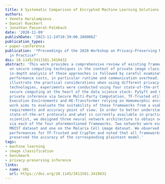 ```yaml
---
title: A Systematic Comparison of Encrypted Machine Learning Solutions for Image Classification
authors:
- Veneta Haralampieva
- Daniel Rueckert
- Jonathan Passerat-Palmbach
date: '2020-11-09'
publishDate: '2023-11-24T10:39:00.108006Z'
publication_types:
- paper-conference
publication: '*Proceedings of the 2020 Workshop on Privacy-Preserving Machine Learning
  in Practice*'
doi: 10.1145/3411501.3419432
abstract: 'This work provides a comprehensive review of existing frameworks based
  on secure computing techniques in the context of private image classification. The
  in-depth analysis of these approaches is followed by careful examination of their
  performance costs, in particular runtime and communication overhead. To further
  illustrate the practical considerations when using different privacy-preserving
  technologies, experiments were conducted using four state-of-the-art libraries implementing
  secure computing at the heart of the data science stack: PySyft and CrypTen supporting
  private inference via Secure Multi-Party Computation, TF-Trusted utilising Trusted
  Execution Environments and HE-Transformer relying on Homomorphic encryption. Our
  work aims to evaluate the suitability of these frameworks from a usability, runtime
  requirements and accuracy point of view. In order to better understand the gap between
  state-of-the-art protocols and what is currently available in practice for a data
  scientist, we designed three neural network architecture to obtain secure predictions
  via each of the four aforementioned frameworks. Two networks were evaluated on the
  MNIST dataset and one on the Malaria Cell image dataset. We observed satisfying
  performances for TF-Trusted and CrypTen and noted that all frameworks perfectly
  preserved the accuracy of the corresponding plaintext model.'
tags:
- machine learning
- image classification
- benchmark
- privacy-preserving inference
links:
- name: URL
  url: https://doi.org/10.1145/3411501.3419432
---
```

